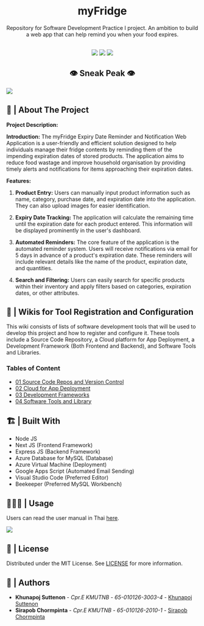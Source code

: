 <br/>
<p align="center">
  <h1 align="center">myFridge</h1>

  <p align="center">
    Repository for Software Development Practice I project. An ambition to build a web app that can help remind you when your food expires.
    <br/>
    <br/>
  </p>
</p>

<p align="center">
    <img src="https://img.shields.io/github/contributors/NickKhunapoj/myFridge?color=dark-green"> <img src="https://img.shields.io/github/stars/NickKhunapoj/myFridge?style=social"> <img src="https://img.shields.io/github/license/NickKhunapoj/myFridge">

<p align="center">
  <h2 align="center">👁️ Sneak Peak 👁️</h2>
  <img align="center" src="https://github.com/NickKhunapoj/myFridge/assets/93870412/6f23771d-eb08-4c7d-85f9-1d9861cc33ee">


## 📌 | About The Project

**Project Description:**

**Introduction:**
The myFridge Expiry Date Reminder and Notification Web Application is a user-friendly and efficient solution designed to help individuals manage their fridge contents by reminding them of the impending expiration dates of stored products. The application aims to reduce food wastage and improve household organisation by providing timely alerts and notifications for items approaching their expiration dates.

**Features:**

1. **Product Entry:**
   Users can manually input product information such as name, category, purchase date, and expiration date into the application. They can also upload images for easier identification.

2. **Expiry Date Tracking:**
   The application will calculate the remaining time until the expiration date for each product entered. This information will be displayed prominently in the user's dashboard.

3. **Automated Reminders:**
   The core feature of the application is the automated reminder system. Users will receive notifications via email for 5 days in advance of a product's expiration date. These reminders will include relevant details like the name of the product, expiration date, and quantities.

4. **Search and Filtering:**
   Users can easily search for specific products within their inventory and apply filters based on categories, expiration dates, or other attributes.

## 🧾 | Wikis for Tool Registration and Configuration

This wiki consists of lists of software development tools that will be used to develop this project and how to register and configure it. These tools include a Source Code Repository, a Cloud platform for App Deployment, a Development Framework (Both Frontend and Backend), and Software Tools and Libraries.

### Tables of Content

* [01 Source Code Repos and Version Control](https://github.com/NickKhunapoj/myFridge/wiki/01-Source-Code-Repos-and-Version-Control)
* [02 Cloud for App Deployment](https://github.com/NickKhunapoj/myFridge/wiki/02-Cloud-for-App-Deployment)
* [03 Development Frameworks](https://github.com/NickKhunapoj/myFridge/wiki/03-Development-Frameworks)
* [04 Software Tools and Library](https://github.com/NickKhunapoj/myFridge/wiki/04-Software-Tools-and-Library)

## 🏗️ | Built With

- Node JS
- Next JS (Frontend Framework)
- Express JS (Backend Framework)
- Azure Database for MySQL (Database)
- Azure Virtual Machine (Deployment)
- Google Apps Script (Automated Email Sending)
- Visual Studio Code (Preferred Editor)
- Beekeeper (Preferred MySQL Workbench)

## 🧑🏼‍💻 | Usage

Users can read the user manual in Thai [here](https://kmutnbacth-my.sharepoint.com/:b:/g/personal/s6501012630034_kmutnb_ac_th/EYvtqLk4DQRFv-_01YBCDDIBDRUUMFn85sZgED1hineHHw?e=WcrNo6).

<img align="center" src="https://github.com/NickKhunapoj/myFridge/assets/93870412/1af7bab8-7905-476c-bb20-081f09ba23fc">

## 🪪 | License

Distributed under the MIT License. See [LICENSE](https://github.com/NickKhunapoj/myFridge/blob/main/LICENSE.md) for more information.

## 👫 | Authors

* **Khunapoj Suttenon** - *Cpr.E KMUTNB* - *65-010126-3003-4* - [Khunapoj Suttenon](https://github.com/NickKhunapoj)
* **Sirapob Chormpinta** - *Cpr.E KMUTNB* - *65-010126-2010-1* - [Sirapob Chormpinta](https://github.com/MisterSirch)
